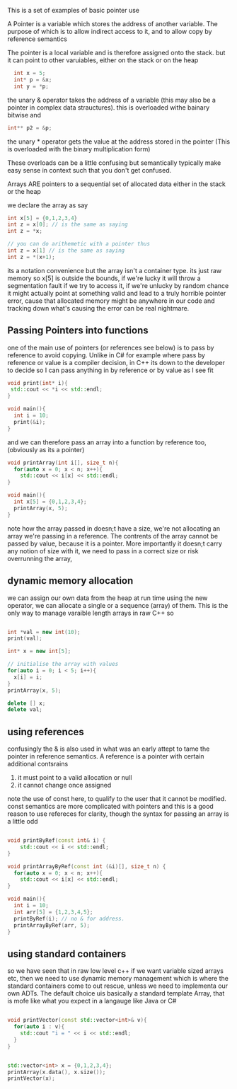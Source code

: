 This is a set of examples of basic pointer use

A Pointer is a variable which stores the address of another variable. The purpose of which is to allow indirect access to it, and to allow copy by reference semantics 

The pointer is a local variable and is therefore assigned onto the stack. but it can point to other varuiables, either on the stack or on the heap
```c++
  int x = 5;
  int* p = &x;
  int y = *p;
```

the unary & operator takes the address of a variable (this may also be a pointer in complex data strauctures). this is overloaded withe bainary bitwise and 
```c++
int** p2 = &p;
```

the unary * operator gets the value at the address stored in the pointer (This is overloaded with the binary multiplication form)

These overloads can be a little confusing but semantically typically make easy sense in context such that you don't get confused. 


Arrays ARE pointers to a sequential set of allocated data either in the stack or the heap

we declare the array as say
```c++
int x[5] = {0,1,2,3,4}  
int z = x[0]; // is the same as saying 
int z = *x;

// you can do arithemetic with a pointer thus
int z = x[1] // is the same as saying
int z = *(x+1);
```

its a notation convenience but the array isn't a container type. its just raw memory 
so x[5] is outside the bounds, if we're lucky it will throw a segmentation fault if we try to access it, if we're unlucky by random chance it might actually point at something valid and lead to
a truly horrible pointer error, cause that allocated memory might be anywhere in our code and tracking down what's causing the error can be real nightmare. 

## Passing Pointers into functions

one of the main use of pointers (or references see below) is to pass by reference to avoid copying. Unlike in C# for example where pass by reference or value is a compiler decision,
in C++ its down to the developer to decide so I can pass anything in by reference or by value as I see fit

```c++
void print(int* i){
 std::cout << *i << std::endl;
}

void main(){
  int i = 10;
  print(&i);
}
```

and we can therefore pass an array into a function by reference too, (obviously as its a pointer)
```c++
void printArray(int i[], size_t n){
  for(auto x = 0; x < n; x++){
    std::cout << i[x] << std::endl;
}

void main(){
  int x[5] = {0,1,2,3,4};
  printArray(x, 5);
}
```

note how the array passed in doesn;t have a size, we're not allocating an array we're passing in a reference. The contrents of the array cannot be passed by value, because it is a pointer. More importantly it 
doesn;t carry any notion of size with it, we need to pass in a correct size or risk overrunning the array, 

## dynamic memory allocation

we can assign our own data from the heap at run time using the new operator, we can allocate a single or a sequence (array) of them. This is the only way to manage varaible length arrays in raw C++ so

```c++

int *val = new int(10);
print(val);

int* x = new int[5];

// initialise the array with values
for(auto i = 0; i < 5; i++){
  x[i] = i;
}
printArray(x, 5);

delete [] x;
delete val;

```

## using references
confusingly the & is also used  in what was an early attept to tame the pointer in reference semantics. A reference is a pointer with certain additional contsrains
1) it must point to a valid allocation or null
2) it cannot change once assigned

note the use of const here, to qualify to the user that it cannot be modified. const semantics are more complicated with pointers and this is a good reason to use refereces for clarity, though the
syntax for passing an array is a little odd

```c++

void printByRef(const int& i) {
    std::cout << i << std::endl;  
}

void printArrayByRef(const int (&i)[], size_t n) {
  for(auto x = 0; x < n; x++){
    std::cout << i[x] << std::endl;
}

void main(){
  int i = 10;
  int arr[5] = {1,2,3,4,5};
  printByRef(i); // no & for address.
  printArrayByRef(arr, 5);
}

```

## using standard containers
so we have seen that in raw low level c++ if we want variable sized arrays etc, then we need to use dynamic memory management which is where the standard containers come to 
out rescue, unless we need to implementa our own ADTs. The default choice uis basically a standard template Array, that is mofe like what you expect in a langauge like Java or C#

```c++

void printVector(const std::vector<int>& v){
  for(auto i : v){
    std::cout "i = " << i << std::endl;  
  }
}


std::vector<int> x = {0,1,2,3,4};
printArray(x.data(), x.size());
printVector(x);


```



